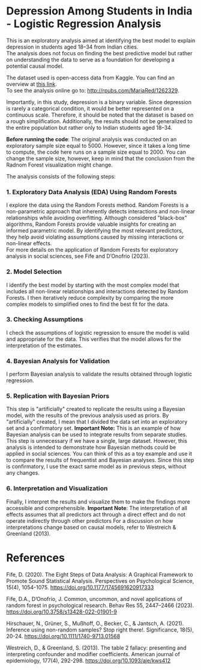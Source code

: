 # Depression Among Students in India - Logistic Regression Analysis

This is an exploratory analysis aimed at identifying the best model to explain depression in students aged 18–34 from Indian cities.  
The analysis does not focus on finding the best predictive model but rather on understanding the data to serve as a foundation for developing a potential causal model. 

The dataset used is open-access data from Kaggle. You can find an overview at [this link](https://www.kaggle.com/datasets/hopesb/student-depression-dataset).  
To see the analysis online go to: http://rpubs.com/MariaRed/1262329. 

Importantly, in this study, depression is a binary variable. Since depression is rarely a categorical condition, it would be better represented on a continuous scale. Therefore, it should be noted that the dataset is based on a rough simplification. Additionally, the results should not be generalized to the entire population but rather only to Indian students aged 18–34. 

**Before running the code**: The original analysis was conducted on an exploratory sample size equal to 5000. However, since it takes a long time to compute, the code here runs on a sample size equal to 2000. You can change the sample size, however, keep in mind that the conclusion from the Radnom Forest visualization might change. 

The analysis consists of the following steps:

### **1. Exploratory Data Analysis (EDA) Using Random Forests**
I explore the data using the Random Forests method. Random Forests is a non-parametric approach that inherently detects interactions and non-linear relationships while avoiding overfitting. Although considered "black-box" algorithms, Random Forests provide valuable insights for creating an informed parametric model. By identifying the most relevant predictors, they help avoid violating assumptions caused by missing interactions or non-linear effects.  
For more details on the application of Random Forests for exploratory analysis in social sciences, see Fife and D’Onofrio (2023).

### **2. Model Selection**
I identify the best model by starting with the most complex model that includes all non-linear relationships and interactions detected by Random Forests. I then iteratively reduce complexity by comparing the more complex models to simplified ones to find the best fit for the data.

### **3. Checking Assumptions**
I check the assumptions of logistic regression to ensure the model is valid and appropriate for the data. This verifies that the model allows for the interpretation of the estimates.

### **4. Bayesian Analysis for Validation**
I perform Bayesian analysis to validate the results obtained through logistic regression.

### **5. Replication with Bayesian Priors**
This step is "artificially" created to replicate the results using a Bayesian model, with the results of the previous analysis used as priors.  By "artificially" created, I mean that I divided the data set into an exploratory set and a confirmatory set. 
**Important Note:** This is an example of how Bayesian analysis can be used to integrate results from separate studies. This step is unnecessary if we have a single, large dataset. However, this analysis is intended to demonstrate how Bayesian methods could be applied in social sciences. You can think of this as a toy example and use it to compare the results of frequentist and Bayesian analyses. Since this step is confirmatory, I use the exact same model as in previous steps, without any changes.

### **6. Interpretation and Visualization**
Finally, I interpret the results and visualize them to make the findings more accessible and comprehensible.
**Important Note**: The interpretation of all effects assumes that all predictors act through a direct effect and do not operate indirectly through other predictors For a discussion on how interpretations change based on causal models, refer to Westreich & Greenland (2013).

# References

Fife, D. (2020). The Eight Steps of Data Analysis: A Graphical Framework to Promote Sound Statistical Analysis. Perspectives on Psychological Science, 15(4), 1054-1075. https://doi.org/10.1177/1745691620917333

Fife, D.A., D’Onofrio, J. Common, uncommon, and novel applications of random forest in psychological research. Behav Res 55, 2447–2466 (2023). https://doi.org/10.3758/s13428-022-01901-9

Hirschauer, N., Grüner, S., Mußhoff, O., Becker, C., & Jantsch, A. (2021). Inference using non-random samples? Stop right there!. Significance, 18(5), 20-24. https://doi.org/10.1111/1740-9713.01568

Westreich, D., & Greenland, S. (2013). The table 2 fallacy: presenting and interpreting confounder and modifier coefficients. American journal of epidemiology, 177(4), 292-298. https://doi.org/10.1093/aje/kws412

